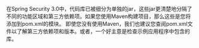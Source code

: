 在Spring Security 3.0中，代码库已被细分为单独的jar，这些jar更清楚地分隔了不同的功能区域和第三方依赖项。如果您使用Maven构建项目，那么这些是您将添加到pom.xml的模块。即使您没有使用Maven，我们也建议您查阅pom.xml文件以了解第三方依赖项和版本。或者，一个好主意是检查示例应用程序中包含的库。

